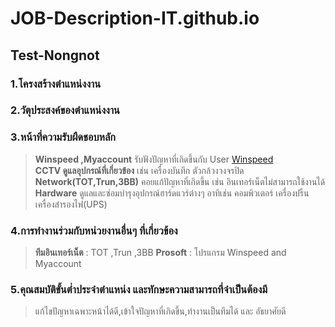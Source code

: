 # **JOB-Description-IT.github.io**
## **Test-Nongnot**

### **1.โครงสร้างตำแหน่งงาน**

### **2.วัตุประสงค์ของตำแหน่งงาน**

### **3.หน้าที่ความรับผืดชอบหลัก**
>  **Winspeed ,Myaccount** รับฟังปัญหาที่เกิดขึ้นกับ User  [Winspeed](https://www.prosoftwinspeed.com/Article/Detail/101104/%E0%B8%84%E0%B8%B9%E0%B9%88%E0%B8%A1%E0%B8%B7%E0%B8%AD%E0%B8%81%E0%B8%B2%E0%B8%A3%E0%B9%83%E0%B8%8A%E0%B9%89%E0%B8%87%E0%B8%B2%E0%B8%99-WINSpeed-I?gad_source=1&gclid=Cj0KCQjwxsm3BhDrARIsAMtVz6MZwfpzbACmMBuMfeTbTK3y0Ai7cYPj9PsbMSUfde1GH4Wx0abHdOIaAuQREALw_wcB)  
>  **CCTV ดูแลอุปกรณ์ที่เกี่ยวข้อง** เช่น เครื่องบันทึก ตัวกล้วงวงจรปิด  
>  **Network(TOT,Trun,3BB)** คอยแก้ปัญหาที่เกิดขึ้น เช่น อินเทอร์เน็ตไม่สามารถใช้งานได้  
>  **Hardware** ดูแลและซ่อมบำรุงอุปกรณ์ฮาร์ดแวร์ต่างๆ อาทิเช่น คอมพิวเตอร์ เครื่องปริ้น เครื่องสำรองไฟ(UPS)  

### 4.การทำงานร่วมกับหน่วยงานอื่นๆ ที่เกี่ยวข้อง  
> **ทีมอินเทอร์เน็ต** : TOT ,Trun ,3BB
> **Prosoft** : โปรแกรม Winspeed and Myaccount  

### 5.คุณสมบัติขั้นต่ำประจำตำแหน่ง และทักษะความสามารถที่จำเป็นต้องมี
> แก้ไขปัญหาเฉพาะหน้าได้ดี,เข้าใจปัญหาที่เกิดขึ้น,ทำงานเป็นทีมได้ และ อัธยาศัยดี
